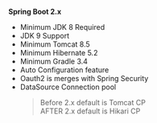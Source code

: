 **Spring Boot 2.x**
- Minimum JDK 8 Required
- JDK 9 Support
- Minimum Tomcat 8.5
- Minimum Hibernate 5.2
- Minimum Gradle 3.4
- Auto Configuration feature
- Oauth2 is merges with Spring Security
- DataSource Connection pool
  > Before 2.x default is Tomcat CP <br />
  > AFTER 2.x default is Hikari CP
 
